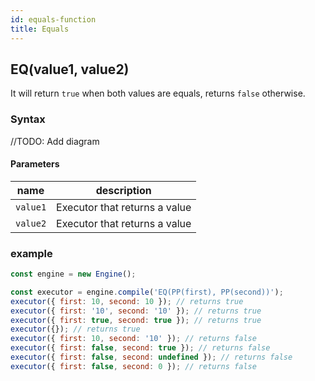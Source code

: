 ```yaml
---
id: equals-function
title: Equals
---
```


## EQ(value1, value2)

It will return `true` when both values are equals, returns `false` otherwise.

### Syntax

//TODO: Add diagram

#### Parameters

| name     | description                   |
| -------- | ----------------------------- |
| `value1` | Executor that returns a value |
| `value2` | Executor that returns a value |

### example

```javascript
const engine = new Engine();

const executor = engine.compile('EQ(PP(first), PP(second))');
executor({ first: 10, second: 10 }); // returns true
executor({ first: '10', second: '10' }); // returns true
executor({ first: true, second: true }); // returns true
executor({}); // returns true
executor({ first: 10, second: '10' }); // returns false
executor({ first: false, second: true }); // returns false
executor({ first: false, second: undefined }); // returns false
executor({ first: false, second: 0 }); // returns false
```
